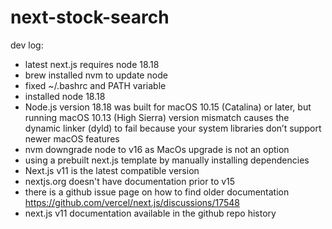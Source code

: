 # next-stock-search

dev log:

- latest next.js requires node 18.18
- brew installed nvm to update node
- fixed ~/.bashrc and PATH variable
- installed node 18.18
- Node.js version 18.18 was built for macOS 10.15 (Catalina) or later, but running macOS 10.13 (High Sierra) version mismatch causes the dynamic linker (dyld) to fail because your system libraries don’t support newer macOS features
- nvm downgrade node to v16 as MacOs upgrade is not an option
- using a prebuilt next.js template by manually installing dependencies
- Next.js v11 is the latest compatible version
- nextjs.org doesn't have documentation prior to v15
- there is a github issue page on how to find older documentation https://github.com/vercel/next.js/discussions/17548
- next.js v11 documentation available in the github repo history
